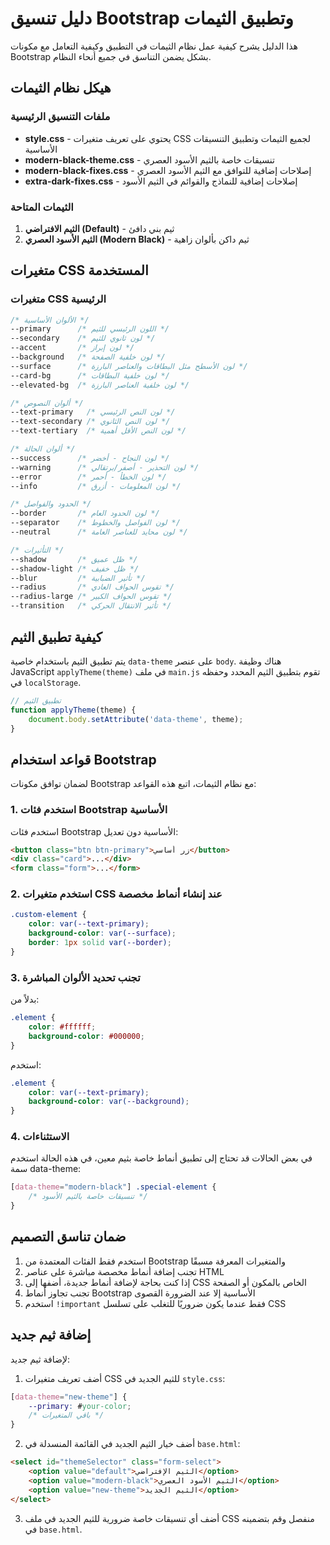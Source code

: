 # دليل تنسيق Bootstrap وتطبيق الثيمات

هذا الدليل يشرح كيفية عمل نظام الثيمات في التطبيق وكيفية التعامل مع مكونات Bootstrap بشكل يضمن التناسق في جميع أنحاء النظام.

## هيكل نظام الثيمات

### ملفات التنسيق الرئيسية

- **style.css** - يحتوي على تعريف متغيرات CSS لجميع الثيمات وتطبيق التنسيقات الأساسية
- **modern-black-theme.css** - تنسيقات خاصة بالثيم الأسود العصري
- **modern-black-fixes.css** - إصلاحات إضافية للتوافق مع الثيم الأسود العصري
- **extra-dark-fixes.css** - إصلاحات إضافية للنماذج والقوائم في الثيم الأسود

### الثيمات المتاحة

1. **الثيم الافتراضي (Default)** - ثيم بني دافئ
2. **الثيم الأسود العصري (Modern Black)** - ثيم داكن بألوان زاهية

## متغيرات CSS المستخدمة

### متغيرات CSS الرئيسية

```css
/* الألوان الأساسية */
--primary      /* اللون الرئيسي للثيم */
--secondary    /* لون ثانوي للثيم */
--accent       /* لون إبراز */
--background   /* لون خلفية الصفحة */
--surface      /* لون الأسطح مثل البطاقات والعناصر البارزة */
--card-bg      /* لون خلفية البطاقات */
--elevated-bg  /* لون خلفية العناصر البارزة */

/* ألوان النصوص */
--text-primary   /* لون النص الرئيسي */
--text-secondary /* لون النص الثانوي */
--text-tertiary  /* لون النص الأقل أهمية */

/* ألوان الحالة */
--success      /* لون النجاح - أخضر */
--warning      /* لون التحذير - أصفر/برتقالي */
--error        /* لون الخطأ - أحمر */
--info         /* لون المعلومات - أزرق */

/* الحدود والفواصل */
--border       /* لون الحدود العام */
--separator    /* لون الفواصل والخطوط */
--neutral      /* لون محايد للعناصر العامة */

/* التأثيرات */
--shadow       /* ظل عميق */
--shadow-light /* ظل خفيف */
--blur         /* تأثير الضبابية */
--radius       /* تقوس الحواف العادي */
--radius-large /* تقوس الحواف الكبير */
--transition   /* تأثير الانتقال الحركي */
```

## كيفية تطبيق الثيم

يتم تطبيق الثيم باستخدام خاصية `data-theme` على عنصر `body`. هناك وظيفة JavaScript `applyTheme(theme)` في ملف `main.js` تقوم بتطبيق الثيم المحدد وحفظه في `localStorage`.

```javascript
// تطبيق الثيم
function applyTheme(theme) {
    document.body.setAttribute('data-theme', theme);
}
```

## قواعد استخدام Bootstrap

لضمان توافق مكونات Bootstrap مع نظام الثيمات، اتبع هذه القواعد:

### 1. استخدم فئات Bootstrap الأساسية

استخدم فئات Bootstrap الأساسية دون تعديل:

```html
<button class="btn btn-primary">زر أساسي</button>
<div class="card">...</div>
<form class="form">...</form>
```

### 2. استخدم متغيرات CSS عند إنشاء أنماط مخصصة

```css
.custom-element {
    color: var(--text-primary);
    background-color: var(--surface);
    border: 1px solid var(--border);
}
```

### 3. تجنب تحديد الألوان المباشرة

بدلاً من:

```css
.element {
    color: #ffffff;
    background-color: #000000;
}
```

استخدم:

```css
.element {
    color: var(--text-primary);
    background-color: var(--background);
}
```

### 4. الاستثناءات

في بعض الحالات قد تحتاج إلى تطبيق أنماط خاصة بثيم معين، في هذه الحالة استخدم سمة data-theme:

```css
[data-theme="modern-black"] .special-element {
    /* تنسيقات خاصة بالثيم الأسود */
}
```

## ضمان تناسق التصميم

1. استخدم فقط الفئات المعتمدة من Bootstrap والمتغيرات المعرفة مسبقًا
2. تجنب إضافة أنماط مخصصة مباشرة على عناصر HTML
3. إذا كنت بحاجة لإضافة أنماط جديدة، أضفها إلى CSS الخاص بالمكون أو الصفحة
4. تجنب تجاوز أنماط Bootstrap الأساسية إلا عند الضرورة القصوى
5. استخدم `!important` فقط عندما يكون ضروريًا للتغلب على تسلسل CSS

## إضافة ثيم جديد

لإضافة ثيم جديد:

1. أضف تعريف متغيرات CSS للثيم الجديد في `style.css`:

```css
[data-theme="new-theme"] {
    --primary: #your-color;
    /* باقي المتغيرات */
}
```

2. أضف خيار الثيم الجديد في القائمة المنسدلة في `base.html`:

```html
<select id="themeSelector" class="form-select">
    <option value="default">الثيم الإفتراضي</option>
    <option value="modern-black">الثيم الأسود العصري</option>
    <option value="new-theme">الثيم الجديد</option>
</select>
```

3. أضف أي تنسيقات خاصة ضرورية للثيم الجديد في ملف CSS منفصل وقم بتضمينه في `base.html`.

